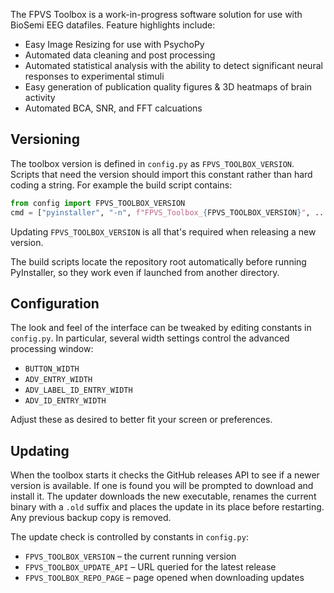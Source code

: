 The FPVS Toolbox is a work-in-progress software solution for use with BioSemi EEG datafiles. Feature highlights include:

- Easy Image Resizing for use with PsychoPy
- Automated data cleaning and post processing
- Automated statistical analysis with the ability to detect significant neural responses to experimental stimuli
- Easy generation of publication quality figures & 3D heatmaps of brain activity
- Automated BCA, SNR, and FFT calcuations

## Versioning

The toolbox version is defined in `config.py` as `FPVS_TOOLBOX_VERSION`. Scripts
that need the version should import this constant rather than hard coding a
string. For example the build script contains:

```python
from config import FPVS_TOOLBOX_VERSION
cmd = ["pyinstaller", "-n", f"FPVS_Toolbox_{FPVS_TOOLBOX_VERSION}", ...]
```

Updating `FPVS_TOOLBOX_VERSION` is all that's required when releasing a new
version.


The build scripts locate the repository root automatically before running
PyInstaller, so they work even if launched from another directory.

## Configuration

The look and feel of the interface can be tweaked by editing constants in
`config.py`.  In particular, several width settings control the advanced
processing window:

- `BUTTON_WIDTH`
- `ADV_ENTRY_WIDTH`
- `ADV_LABEL_ID_ENTRY_WIDTH`
- `ADV_ID_ENTRY_WIDTH`

Adjust these as desired to better fit your screen or preferences.

## Updating

When the toolbox starts it checks the GitHub releases API to see if a newer
version is available. If one is found you will be prompted to download and
install it. The updater downloads the new executable, renames the current
binary with a `.old` suffix and places the update in its place before
restarting. Any previous backup copy is removed.

The update check is controlled by constants in `config.py`:

- `FPVS_TOOLBOX_VERSION` – the current running version
- `FPVS_TOOLBOX_UPDATE_API` – URL queried for the latest release
- `FPVS_TOOLBOX_REPO_PAGE` – page opened when downloading updates


